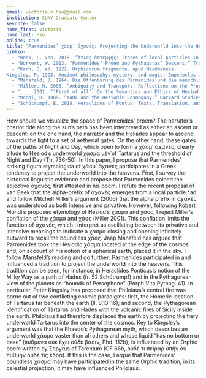 ```yaml
---
email: victoria.n.hsu@gmail.com
institution: CUNY Graduate Center
keynote: false
name_first: Victoria
name_last: Hsu
online: true
title: "Parmenides’ χάσμ’ ἀχανές: Projecting the Underworld into the Heavens"
biblio:
  - "Beek, L. van. 2018. “Ἄτλας ἀστεμφής: Traces of local particles in Greek compoundsand the origins of intensive alpha”. Glotta 94: 38-81."
  - "Burkert, W. 2013. “Parmenides’ Proem and Pythagoras’ Descent.” Trans. by Joydeep Bagchee. In Philosophy and Salvation in Greek Religion, 85-116. Berlin."
  - "Kern, O. ed. 1922. Orphicorum fragmenta. apud Weidmannos.
Kingsley, P. 1995. Ancient philosophy, mystery, and magic: Empedocles andPythagorean tradition. Oxford; New York: Oxford University Press."
  - "Mansfeld, J. 1964. Die Offenbarung des Parmenides und die menschliche Welt. Assen."
  - "Miller, M. 2006. “Ambiguity and Transport: Reflections on the Proem to Parmenides’ Poem.” In Sedley, D. ed. Oxford Studies in Ancient Philosophy. Oxford University Press. 1-47."
  - "____ 2001. “‘First of all’: On the Semantics and Ethics of Hesiod’s Cosmogony.” Ancient Philosophy 21(2), 251-276."
  - "Mondi, R. 1989. “ΧΑΟΣ and the Hesiodic Cosmogony.” Harvard Studies in Classical Philology: 1-41."
  - "Schütrumpf, E. 2018. Heraclides of Pontus: Texts, Translation, and Discussion. Routledge."
---
```

How should we visualize the space of Parmenides’ proem? The narrator’s chariot ride along the sun’s path has been interpreted as either an ascent or descent: on the one hand, the narrator and the Heliades appear to ascend towards the light to a set of aetherial gates. On the other hand, these gates of the paths of Night and Day, which open to form a χάσμ’ ἀχανές, clearly allude to Hesiod’s underworld χάσμα μέγ᾽of Tartarus and the threshold of Night and Day (Th. 736-50). In this paper, I propose that Parmenides’ striking figura etymologica of χάσμ’ ἀχανές participates in a Greek tendency to project the underworld into the heavens. First, I survey the historical linguistic evidence and propose that Parmenides coined the adjective ἀχανές, first attested in his poem. I refute the recent proposal of van Beek that the alpha-prefix of ἀχανές emerges from a local particle *ad and follow Mitchell Miller’s argument (2006) that the alpha prefix in ἀχανές was understood as both intensive and privative. However, following Robert Mondi’s proposed etymology of Hesiod’s χάσμα and χάος, I reject Miller’s conflation of the χάσμα and χάος (Miller 2001). This conflation limits the function of ἀχανές, which I interpret as oscillating between its privative and intensive meanings to indicate a χάσμα closing and opening infinitely outward to recall the boundless χάος. Jaap Mansfeld has argued that Parmenides took the Hesiodic χάσμα located at the edge of the cosmos and, on account of his notion of a spherical earth, placed it in the sky. I follow Mansfeld’s reading and go further: Parmenides participated in and influenced a tradition to project the underworld into the heavens. This tradition can be seen, for instance, in Heraclides Ponticus’s notion of the Milky Way as a path of Hades (fr. 52 Schütrumpf) and in the Pythagorean view of the planets as “hounds of Persephone” (Porph.Vita Pythag. 41). In particular, Peter Kingsley has proposed that Philolaus’s central fire was borne out of two conflicting cosmic paradigms: first, the Homeric location of Tartarus far beneath the earth (Il. 8.13-16); and second, the Pythagorean identification of Tartarus and Hades with the volcanic fires of Sicily inside the earth. Philolaus had therefore displaced the earth by projecting the fiery underworld Tartarus into the center of the cosmos. Key to Kingsley’s argument was that the Phaedo’s Pythagorean myth, which describes an underworld χάσμα vaster than all others and whose liquid “has no bottom or base” (πυθμένα οὐκ ἔχει οὐδὲ βάσιν, Phd. 112b), is influenced by an Orphic poem written by Zopyrus of Tarentum (OF 66b, οὐδέ τι πεῖραρ ὑπῆν οὐ πυθμήν οὐδέ τις ἕδρα). If this is the case, I argue that Parmenides’ boundless χάσμα may have participated in the same Orphic tradition; in its celestial projection, it may have influenced Philolaus.

